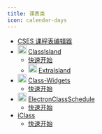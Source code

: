 ```yaml
---
title: 课表类
icon: calendar-days
---
```


- <i class="fa-solid fa-file-pen"></i> [CSES 课程表编辑器](/classschedule/cses.md)
- <img src="https://gh.llkk.cc/https://raw.githubusercontent.com/ClassIsland/ClassIsland/master/ClassIsland/Assets/AppLogo_AppLogo.svg" width="20" height="20"/> [ClassIsland](/classschedule/classisland/index.md)
  - <i class="fa-solid fa-signs-post"></i> [快速开始](/classschedule/classisland/get-started.md)
  - <img src="https://docs.lipoly.ink/ExtraIsland/images/extraIslandFull.svg" width="20" height="20"/> [ExtraIsland](/classschedule/classisland/extraisland.md)
- <img src="https://gh.llkk.cc/https://raw.githubusercontent.com/Class-Widgets/Class-Widgets/main/img/Logo.png" width="20" height="20"/> [Class-Widgets](/classschedule/class-widgets/index.md)
  - <i class="fa-solid fa-signs-post"></i> [快速开始](/classschedule/class-widgets/get-started.md)
- <img src="https://gh.llkk.cc/https://raw.githubusercontent.com/EnderWolf006/ElectronClassSchedule/main/image/icon.png" width="20" height="20"/> [ElectronClassSchedule](/classschedule/electronclassschedule/index.md)
  - <i class="fa-solid fa-signs-post"></i> [快速开始](/classschedule/electronclassschedule/get-started.md)
- [iClass](/classschedule/iclass/index.md)
  - <i class="fa-solid fa-signs-post"></i> [快速开始](/classschedule/iclass/get-started.md)
